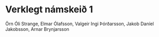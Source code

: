 # Verklegt námskeið 1
Örn Óli Strange, Elmar Ólafsson, Valgeir Ingi Þórðarsson, Jakob Daníel Jakobsson, Arnar Brynjarsson
